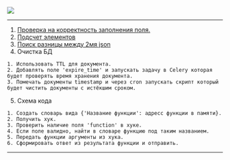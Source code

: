 ![](https://us-tuna-sounds-images.voicemod.net/68fbe60d-2dc8-4941-aad7-6c0c400758c9-1678117144117.jpg)

---

1. [Проверка на корректность заполнения поля.](source/validate_data.py)
2. [Подсчет элементов](source/elem_counting.py)
3. [Поиск разницы между 2мя json](source/json_comparison.py)
4. Очистка БД

```
1. Использовать TTL для документа.
2. Добавлять поле 'expire_time' и запускать задачу в Celery которая будет проверять время хранения документа.
3. Помечать документы timestamp и через cron запускать скрипт который будет чистить документы с истёкшим сроком.
```

5. Схема кода
```
1. Создать словарь вида {'Название функции': адресс функции в памяти}.
2. Получить хук.
3. Проверить наличие поля 'function' в хуке.
4. Если поле валидно, найти в словаре функцию под таким названием.
5. Передать функции аргументы из хука.
6. Сформировать ответ из результата функции и отправить.
```
---
